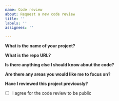 ```yaml
---
name: Code review
about: Request a new code review
title: ''
labels: ''
assignees: ''

---
```


**What is the name of your project?**


**What is the repo URL?**


**Is there anything else I should know about the code?**


**Are there any areas you would like me to focus on?**


**Have I reviewed this project previously?**


- [ ] I agree for the code review to be public

